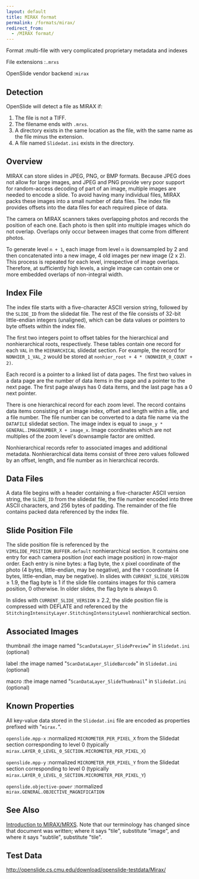 ```yaml
---
layout: default
title: MIRAX format
permalink: /formats/mirax/
redirect_from:
  - /MIRAX format/
---
```


Format
:multi-file with very complicated proprietary metadata and indexes

File extensions
:`.mrxs`

OpenSlide vendor backend
:`mirax`


Detection
---------

OpenSlide will detect a file as MIRAX if:

 1. The file is not a TIFF.
 2. The filename ends with `.mrxs`.
 3. A directory exists in the same location as the file, with the same name as the file minus the extension.
 4. A file named `Slidedat.ini` exists in the directory.


Overview
--------

MIRAX can store slides in JPEG, PNG, or BMP formats.  Because JPEG does not
allow for large images, and JPEG and PNG provide very poor support for
random-access decoding of part of an image, multiple images are needed to
encode a slide.  To avoid having many individual files, MIRAX packs these
images into a small number of data files.  The index file provides offsets
into the data files for each required piece of data.

The camera on MIRAX scanners takes overlapping photos and records the
position of each one.  Each photo is then split into multiple images
which do not overlap.  Overlaps only occur between images that come
from different photos.

To generate level `n + 1`, each image from level `n` is downsampled by
2 and then concatenated into a new image, 4 old images per new
image (2 x 2).  This process is repeated for each level, irrespective of
image overlaps.  Therefore, at sufficiently high levels, a single image can
contain one or more embedded overlaps of non-integral width.

Index File
----------

The index file starts with a five-character ASCII version string, followed
by the `SLIDE_ID` from the slidedat file.  The rest of the file consists of
32-bit little-endian integers (unaligned), which can be data values or
pointers to byte offsets within the index file.

The first two integers point to offset tables for the hierarchical and
nonhierarchical roots, respectively.  These tables contain one record for
each `VAL` in the `HIERARCHICAL` slidedat section.  For example, the record
for `NONHIER_1_VAL_2` would be stored at `nonhier_root + 4 *
(NONHIER_0_COUNT + 2)`.

Each record is a pointer to a linked list of data pages.  The first two
values in a data page are the number of data items in the page and a pointer
to the next page.  The first page always has 0 data items, and the last page
has a 0 next pointer.

There is one hierarchical record for each zoom level.  The record contains
data items consisting of an image index, offset and length within a file, and
a file number.  The file number can be converted to a data file name via the
`DATAFILE` slidedat section.  The image index is equal to `image_y *
GENERAL.IMAGENUMBER_X + image_x`.  Image coordinates which are not multiples
of the zoom level's downsample factor are omitted.

Nonhierarchical records refer to associated images and additional metadata.
Nonhierarchical data items consist of three zero values followed by an
offset, length, and file number as in hierarchical records.

Data Files
----------

A data file begins with a header containing a five-character ASCII version
string, the `SLIDE_ID` from the slidedat file, the file number encoded into
three ASCII characters, and 256 bytes of padding.  The remainder of the
file contains packed data referenced by the index file.

Slide Position File
-------------------

The slide position file is referenced by the
`VIMSLIDE_POSITION_BUFFER.default` nonhierarchical section.  It contains
one entry for each camera position (*not* each image position) in row-major
order.  Each entry is nine bytes: a flag byte, the `X` pixel coordinate of
the photo (4 bytes, little-endian, may be negative), and the `Y` coordinate
(4 bytes, little-endian, may be negative).  In slides with
`CURRENT_SLIDE_VERSION` &ge; 1.9, the flag byte is 1 if the slide file
contains images for this camera position, 0 otherwise.  In older slides,
the flag byte is always 0.

In slides with `CURRENT_SLIDE_VERSION` &ge; 2.2, the slide position file is
compressed with DEFLATE and referenced by the
`StitchingIntensityLayer.StitchingIntensityLevel` nonhierarchical section.

Associated Images
-----------------

thumbnail
:the image named "`ScanDataLayer_SlidePreview`" in `Slidedat.ini` (optional)

label
:the image named "`ScanDataLayer_SlideBarcode`" in `Slidedat.ini` (optional)

macro
:the image named "`ScanDataLayer_SlideThumbnail`" in `Slidedat.ini` (optional)

Known Properties
----------------

All key-value data stored in the `Slidedat.ini` file are encoded as
properties prefixed with "`mirax.`".

`openslide.mpp-x`
:normalized `MICROMETER_PER_PIXEL_X` from the Slidedat section
corresponding to level 0 (typically
`mirax.LAYER_0_LEVEL_0_SECTION.MICROMETER_PER_PIXEL_X`)

`openslide.mpp-y`
:normalized `MICROMETER_PER_PIXEL_Y` from the Slidedat section
corresponding to level 0 (typically
`mirax.LAYER_0_LEVEL_0_SECTION.MICROMETER_PER_PIXEL_Y`)

`openslide.objective-power`
:normalized `mirax.GENERAL.OBJECTIVE_MAGNIFICATION`


See Also
--------
[Introduction to MIRAX/MRXS][1].  Note that our terminology has changed since
that document was written; where it says "tile", substitute "image", and
where it says "subtile", substitute "tile".

[1]: http://lists.andrew.cmu.edu/pipermail/openslide-users/2012-July/000373.html


Test Data
---------
<http://openslide.cs.cmu.edu/download/openslide-testdata/Mirax/>
